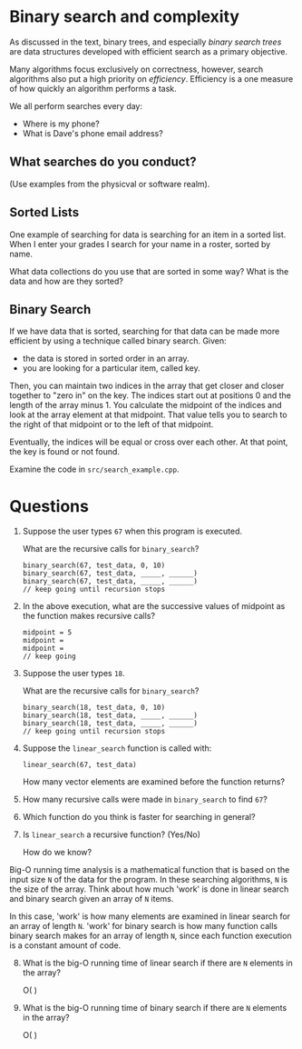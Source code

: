 # Binary search and complexity

As discussed in the text, binary trees, and especially *binary search trees*
are data structures developed with efficient search as a primary objective.

Many algorithms focus exclusively on correctness, however, search algorithms
also put a high priority on *efficiency*.
Efficiency is a one measure of how quickly an algorithm performs a task.

We all perform searches every day:

- Where is my phone?
- What is Dave's phone email address?

## What searches do you conduct?
(Use examples from the physicval or software realm).


## Sorted Lists
One example of searching for data is searching for an item in a sorted list.
When I enter your grades I search for your name in a roster, sorted by name.

What data collections do you use that are sorted in some way? 
What is the data and how are they sorted?


## Binary Search
If we have data that is sorted, searching for that data can be made more
efficient by using a technique called binary search. 
Given:

- the data is stored in sorted order in an array.
- you are looking for a particular item, called key. 

Then, you can maintain two indices in the array that get
closer and closer together to "zero in" on the key. 
The indices start out at positions 0 and the length of the array minus 1. 
You calculate the midpoint of the indices and look at the array element 
at that midpoint.
That value tells you to search to the right of that midpoint 
or to the left of that midpoint. 

Eventually, the indices will be equal or cross over each other. 
At that point, the key is found or not found. 

Examine the code in `src/search_example.cpp`. 

# Questions

1. Suppose the user types `67` when this program is executed.

   What are the recursive calls for `binary_search`?

   ```
   binary_search(67, test_data, 0, 10)
   binary_search(67, test_data, _____, ______)
   binary_search(67, test_data, _____, ______)
   // keep going until recursion stops
   ```

2. In the above execution, 
   what are the successive values of midpoint as the function makes recursive calls?

   ```
   midpoint = 5
   midpoint = 
   midpoint = 
   // keep going
   ```

3. Suppose the user types `18`.

   What are the recursive calls for `binary_search`?

   ```
   binary_search(18, test_data, 0, 10)
   binary_search(18, test_data, _____, ______)
   binary_search(18, test_data, _____, ______)
   // keep going until recursion stops
   ```

4. Suppose the `linear_search` function is called with:

   ```
   linear_search(67, test_data)
   ```

   How many vector elements are examined before the function returns?

5. How many recursive calls were made in `binary_search` to find `67`?


6. Which function do you think is faster for searching in general?

7. Is `linear_search` a recursive function? (Yes/No)

   How do we know?



Big-O running time analysis is a mathematical function that is based on the
input size `N` of the data for the program. 
In these searching algorithms, `N` is the size of the array.
Think about how much 'work' is done in linear search and
binary search given an array of `N` items.

In this case, 'work' is how many elements are examined in 
linear search for an array of length `N`. 
'work' for binary search is how many function calls 
binary search makes for an array of length `N`, 
since each function execution is a constant amount of code.

8. What is the big-O running time of linear search if there are `N` elements in
   the array? 

   O( )

9. What is the big-O running time of binary search if there are `N` elements in
   the array?

   O( )


